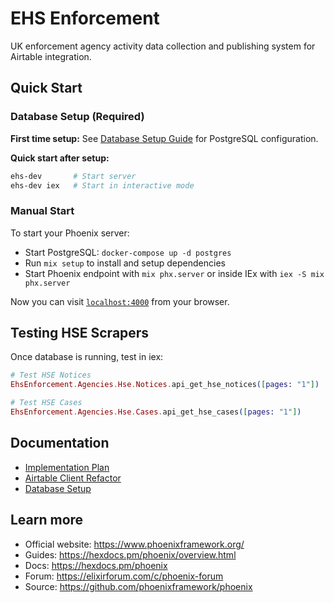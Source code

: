 # EHS Enforcement

UK enforcement agency activity data collection and publishing system for Airtable integration.

## Quick Start

### Database Setup (Required)

**First time setup:** See [Database Setup Guide](./README_DATABASE.md) for PostgreSQL configuration.

**Quick start after setup:**
```bash
ehs-dev       # Start server
ehs-dev iex   # Start in interactive mode
```

### Manual Start

To start your Phoenix server:

  * Start PostgreSQL: `docker-compose up -d postgres`
  * Run `mix setup` to install and setup dependencies
  * Start Phoenix endpoint with `mix phx.server` or inside IEx with `iex -S mix phx.server`

Now you can visit [`localhost:4000`](http://localhost:4000) from your browser.

## Testing HSE Scrapers

Once database is running, test in iex:

```elixir
# Test HSE Notices
EhsEnforcement.Agencies.Hse.Notices.api_get_hse_notices([pages: "1"])

# Test HSE Cases
EhsEnforcement.Agencies.Hse.Cases.api_get_hse_cases([pages: "1"])
```

## Documentation

- [Implementation Plan](./docs/IMPLEMENTATION_PLAN.md)
- [Airtable Client Refactor](./docs/AIRTABLE_CLIENT_REFACTOR.md)
- [Database Setup](./README_DATABASE.md)

## Learn more

  * Official website: https://www.phoenixframework.org/
  * Guides: https://hexdocs.pm/phoenix/overview.html
  * Docs: https://hexdocs.pm/phoenix
  * Forum: https://elixirforum.com/c/phoenix-forum
  * Source: https://github.com/phoenixframework/phoenix
